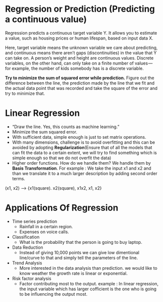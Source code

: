 # Regression or Prediction (Predicting a continuous value)
Regression predicts a continuous target variable Y. It allows you to estimate a value, such as housing prices or human lifespan, based on input data X.

Here, target variable means the unknown variable we care about predicting, and continuous means there aren’t gaps (discontinuities) in the value that Y can take on. A person’s weight and height are continuous values. Discrete variables, on the other hand, can only take on a finite number of values — for example, the number of kids somebody has is a discrete variable.

**Try to minimize the sum of squared error while prediction.**
Figure out the difference between the line, the prediction made by the line that we fit and the actual data point that was recorded and take the square of the error and try to minimize that.

# Linear Regression
- “Draw the line. Yes, this counts as machine learning.”
- Minimize the sum squared error.
- With sufficient data, simple enough is just to set matrix operations.
- With many dimensions, challenge is to avoid overfitting and this can be avoided by adopting **Regularization**(Ensure that of all the models that can fit the data to a certain extent, we will try to find something which is simple enough so that we do not overfit the data)
- Higher order functions. How do we handle them? We handle them by **Basis Transformation**. For example : We take the input x1 and x2 and than we translate it to a much larger description by adding second order terms.

(x1, x2) -->  {x1(square). x2(square), x1x2, x1, x2}

# Applications Of Regression

- Time series prediction
  - Rainfall in a certain region.
  - Expenses on voice calls.
- Classification
  - What is the probability that the person is going to buy laptop.
- Data Reduction
  - Instead of giving 10,000 points we can give low dimentional line/curve to that and simply tell the parameters of the line.
- Trend Analysis
  - More interested in the data analysis than prediction. we would like to know weather the growth rate is linear or exponential.
- Risk factor analysis
  - Factor contributing most to the output. example : In linear regression, the input variable which has larger cofficient is the one who is going to be influencing the output most.
